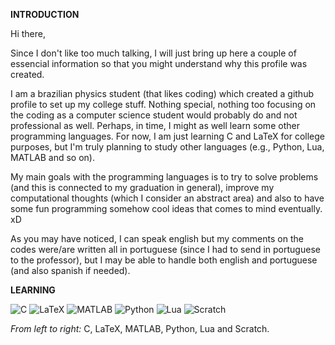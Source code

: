 **INTRODUCTION**

Hi there,


Since I don't like too much talking, I will just bring up here a couple of essencial information so that you might understand why this profile was created.

I am a brazilian physics student (that likes coding) which created a github profile to set up my college stuff. Nothing special, nothing too focusing on the coding as a computer science student would probably do and not professional as well. Perhaps, in time, I might as well learn some other programming languages. For now, I am just learning C and LaTeX for college purposes, but I'm truly planning to study other languages (e.g., Python, Lua, MATLAB and so on).

My main goals with the programming languages is to try to solve problems (and this is connected to my graduation in general), improve my computational thoughts (which I consider
an abstract area) and also to have some fun programming somehow cool ideas that comes to mind eventually. xD

As you may have noticed, I can speak english but my comments on the codes were/are written all in portuguese (since I had to send in portuguese to the professor), but I may be able
to handle both english and portuguese (and also spanish if needed). 


**LEARNING**

![C](https://i.imgur.com/l6Mfyrw.png) ![LaTeX](https://i.imgur.com/BKQFSx0.png) ![MATLAB](https://i.imgur.com/EQOTmVH.png) ![Python](https://i.imgur.com/c7FIJIB.png) ![Lua](https://i.imgur.com/GcES0FL.png) ![Scratch](https://i.imgur.com/9VbWrGh.png)

_From left to right:_ C, LaTeX, MATLAB, Python, Lua and Scratch.



